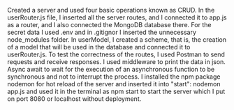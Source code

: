 Created a server and used four basic operations known as CRUD. In the userRouter.js file, I inserted all the server routes, and I connected it to app.js as a router, and I also connected the MongoDB database there. For the secret data I used .env and in .gitignor I inserted the unnecessary node_modules folder. In userModel, I created a scheme, that is, the creation of a model that will be used in the database and connected it to userRouter.js. To test the correctness of the routes, I used Postman to send requests and receive responses. I used middleware to print the data in json. Async await to wait for the execution of an asynchronous function to be synchronous and not to interrupt the process. I installed the npm package nodemon for hot reload of the server and inserted it into "start": nodemon app.js and used it in the terminal as npm start to start the server which I put on port 8080 or localhost without deployment.
